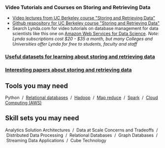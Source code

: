 ### Video Tutorials and Courses on Storing and Retrieving Data
- [Video lectures from UC Berkeley course "Storing and Retrieving Data"](http://kevincrook.com/ucb/ucb.html)
- [Github respository for UC Berkeley course "Storing and Retrieving Data"](https://github.com/UC-Berkeley-I-School/w205-spring-17-labs-exercises)
- Search Lynda.com for video tutorials on database management for data scientists like this one on [Amazon Web Services for Data Science](https://www.lynda.com/Amazon-Web-Services-tutorials/Amazon-Web-Services-Data-Science/471661-2.html).
 _Note: Lynda subscriptions cost $20 - $35 a month, but many Colleges and Universities offer Lynda for free to students, faculty and staff_

### [Useful datasets for learning about storing and retrieving data](https://github.com/UC-Berkeley-I-School/w205-spring-17-labs-exercises/blob/master/useful-datasets.md)

### [Interesting papers about storing and retrieving data](https://github.com/jarikoi/interesting-papers)

## Tools you may need 
Python  /  [Relational databases](https://www.lynda.com/Access-tutorials/Relational-Database-Fundamentals/145932-2.html?srchtrk=index%3a7%0alinktypeid%3a2%0aq%3arelational+database%0apage%3a1%0as%3arelevance%0asa%3atrue%0aproducttypeid%3a2)  /  [Hadoop](https://www.lynda.com/Hadoop-tutorials/Hadoop-Fundamentals/191942-2.html?srchtrk=index%3a3%0alinktypeid%3a2%0aq%3aHadoop%0apage%3a1%0as%3arelevance%0asa%3atrue%0aproducttypeid%3a2)  /  [Map reduce](https://www.lynda.com/NoSQL-tutorials/Introducing-MapReduce/368756/387721-4.html)  /  [Spark](https://www.lynda.com/Apache-Spark-tutorials/Apache-Spark-Essential-Training/550568-2.html?srchtrk=index%3a5%0alinktypeid%3a2%0aq%3aspark%0apage%3a1%0as%3arelevance%0asa%3atrue%0aproducttypeid%3a2)  /  [Cloud Computing (AWS)](https://www.lynda.com/SharedPlaylist/5e1aa8de-3e8c-46ae-9cb7-963f262e3649)

## Skill sets you may need
Analytics Solution Architectures  /  Data at Scale Concerns and Tradeoffs  /  Distributed Data Processing  /  Relational Databases  /  Graph Databases  /  Streaming Data Applications  /  Cube Technology
